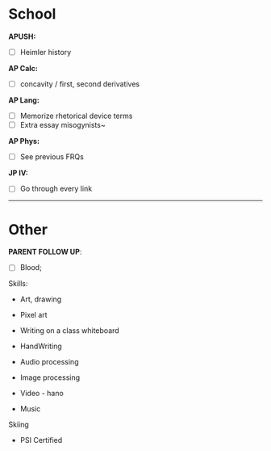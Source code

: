 # School
**APUSH:**
- [ ] Heimler history 

**AP Calc:**
- [ ] concavity / first, second derivatives

**AP Lang:**
- [ ] Memorize rhetorical device terms
- [ ] Extra essay misogynists~

**AP Phys:**
- [ ] See previous FRQs

**JP IV:**
- [ ] Go through every link

---
# Other
**PARENT FOLLOW UP**:
- [ ] Blood;

Skills:
- Art, drawing
- Pixel art

- Writing on a class whiteboard
- HandWriting

- Audio processing
- Image processing

- Video - hano
- Music

Skiing
- PSI Certified